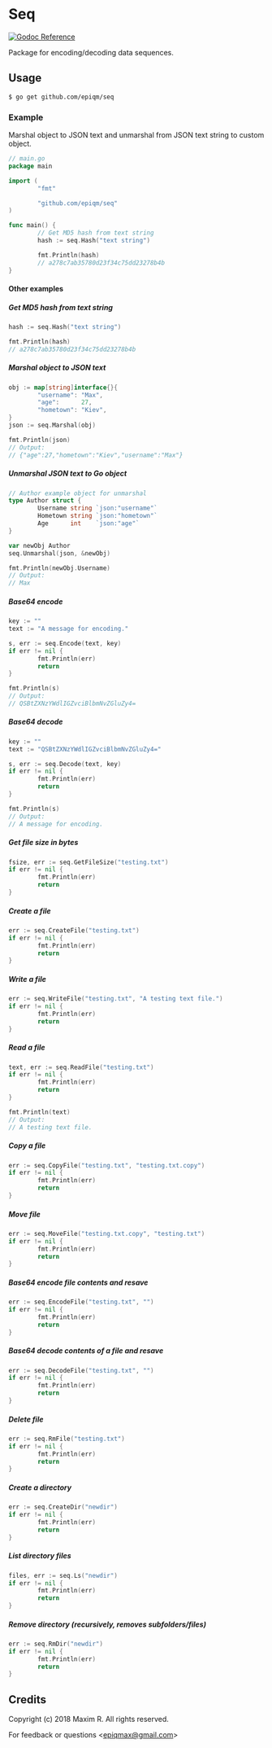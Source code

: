 # Seq

[![Godoc Reference][godoc-img]][godoc]

Package for encoding/decoding data sequences.

## Usage
``` $ go get github.com/epiqm/seq ```

### Example

Marshal object to JSON text and unmarshal from JSON text string to custom object.

```go
// main.go
package main

import (
        "fmt"

        "github.com/epiqm/seq"
)

func main() {
        // Get MD5 hash from text string
        hash := seq.Hash("text string")

        fmt.Println(hash)
        // a278c7ab35780d23f34c75dd23278b4b
}
```
#### Other examples

##### Get MD5 hash from text string

```go
hash := seq.Hash("text string")

fmt.Println(hash)
// a278c7ab35780d23f34c75dd23278b4b
```
##### Marshal object to JSON text

```go
obj := map[string]interface{}{
        "username": "Max",
        "age":      27,
        "hometown": "Kiev",
}
json := seq.Marshal(obj)

fmt.Println(json)
// Output:
// {"age":27,"hometown":"Kiev","username":"Max"}
```

##### Unmarshal JSON text to Go object

```go
// Author example object for unmarshal
type Author struct {
        Username string `json:"username"`
        Hometown string `json:"hometown"`
        Age      int    `json:"age"`
}

var newObj Author
seq.Unmarshal(json, &newObj)

fmt.Println(newObj.Username)
// Output:
// Max
```

##### Base64 encode

```go
key := ""
text := "A message for encoding."

s, err := seq.Encode(text, key)
if err != nil {
        fmt.Println(err)
        return
}

fmt.Println(s)
// Output:
// QSBtZXNzYWdlIGZvciBlbmNvZGluZy4=
```

##### Base64 decode

```go
key := ""
text := "QSBtZXNzYWdlIGZvciBlbmNvZGluZy4="

s, err := seq.Decode(text, key)
if err != nil {
        fmt.Println(err)
        return
}

fmt.Println(s)
// Output:
// A message for encoding.
```

##### Get file size in bytes

```go
fsize, err := seq.GetFileSize("testing.txt")
if err != nil {
        fmt.Println(err)
        return
}
```

##### Create a file

```go
err := seq.CreateFile("testing.txt")
if err != nil {
        fmt.Println(err)
        return
}
```

##### Write a file

```go
err := seq.WriteFile("testing.txt", "A testing text file.")
if err != nil {
        fmt.Println(err)
        return
}
```

##### Read a file

```go
text, err := seq.ReadFile("testing.txt")
if err != nil {
        fmt.Println(err)
        return
}

fmt.Println(text)
// Output:
// A testing text file.
```

##### Copy a file

```go
err := seq.CopyFile("testing.txt", "testing.txt.copy")
if err != nil {
        fmt.Println(err)
        return
}
```

##### Move file

```go
err := seq.MoveFile("testing.txt.copy", "testing.txt")
if err != nil {
        fmt.Println(err)
        return
}
```

##### Base64 encode file contents and resave

```go
err := seq.EncodeFile("testing.txt", "")
if err != nil {
        fmt.Println(err)
        return
}
```

##### Base64 decode contents of a file and resave

```go
err := seq.DecodeFile("testing.txt", "")
if err != nil {
        fmt.Println(err)
        return
}
```

##### Delete file

```go
err := seq.RmFile("testing.txt")
if err != nil {
        fmt.Println(err)
        return
}
```

##### Create a directory

```go
err := seq.CreateDir("newdir")
if err != nil {
        fmt.Println(err)
        return
}
```

##### List directory files

```go
files, err := seq.Ls("newdir")
if err != nil {
        fmt.Println(err)
        return
}
```

##### Remove directory (recursively, removes subfolders/files)

```go
err := seq.RmDir("newdir")
if err != nil {
        fmt.Println(err)
        return
}
```

## Credits

Copyright (c) 2018 Maxim R. All rights reserved.

For feedback or questions &lt;epiqmax@gmail.com&gt;


[godoc]: http://godoc.org/github.com/epiqm/seq
[godoc-img]: https://godoc.org/github.com/epiqm/seq?status.svg
